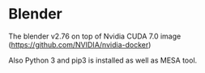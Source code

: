 # Blender

The  blender v2.76 on top of Nvidia CUDA 7.0 image (https://github.com/NVIDIA/nvidia-docker)

Also Python 3 and pip3 is installed as well as MESA tool.
